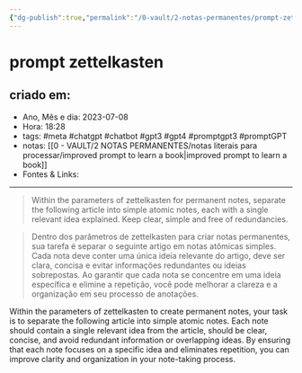 ```yaml
---
{"dg-publish":true,"permalink":"/0-vault/2-notas-permanentes/prompt-zettelkasten/","tags":["permanente","meta","chatgpt","chatbot","gpt3","gpt4","promptgpt3","promptGPT"],"dgHomeLink":true,"dgShowLocalGraph":true,"dgShowFileTree":true,"dgEnableSearch":true,"noteIcon":""}
---
```


# prompt zettelkasten

## criado em: 
-  Ano, Mês e dia: 2023-07-08
- Hora: 18:28
- tags: #meta #chatgpt #chatbot #gpt3 #gpt4 #promptgpt3 #promptGPT 
- notas: [[0 - VAULT/2 NOTAS PERMANENTES/notas literais para processar/improved prompt to learn a book\|improved prompt to learn a book]]
- Fontes & Links: 
---

> Within the parameters of zettelkasten for permanent notes, separate the following article into simple atomic notes, each with a single relevant idea explained. Keep clear, simple and free of redundancies.

>Dentro dos parâmetros de zettelkasten para criar notas permanentes, sua tarefa é separar o seguinte artigo em notas atômicas simples. Cada nota deve conter uma única ideia relevante do artigo, deve ser clara, concisa e evitar informações redundantes ou ideias sobrepostas. Ao garantir que cada nota se concentre em uma ideia específica e elimine a repetição, você pode melhorar a clareza e a organização em seu processo de anotações.

Within the parameters of zettelkasten to create permanent notes, your task is to separate the following article into simple atomic notes. Each note should contain a single relevant idea from the article, should be clear, concise, and avoid redundant information or overlapping ideas. By ensuring that each note focuses on a specific idea and eliminates repetition, you can improve clarity and organization in your note-taking process.
